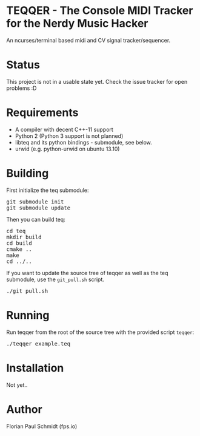 # TEQQER - The Console MIDI Tracker for the Nerdy Music Hacker

An ncurses/terminal based midi and CV signal tracker/sequencer.

# Status

This project is not in a usable state yet. Check the issue tracker for open problems :D

# Requirements

* A compiler with decent C++-11 support
* Python 2 (Python 3 support is not planned)
* libteq and its python bindings - submodule, see below.
* urwid (e.g. python-urwid on ubuntu 13.10)

# Building

First initialize the teq submodule:

<pre>
git submodule init
git submodule update
</pre>

Then you can build teq:

<pre>
cd teq
mkdir build
cd build
cmake ..
make
cd ../..
</pre>

If you want to update the source tree of teqqer as well as the teq submodule, use the <code>git_pull.sh</code> script.

<pre>
./git_pull.sh
</pre>

# Running

Run teqqer from the root of the source tree with the provided script <code>teqqer</code>:

<pre>
./teqqer example.teq
</pre>

# Installation

Not yet..

# Author

Florian Paul Schmidt (fps.io)


